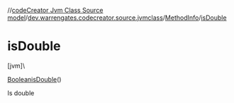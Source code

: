 //[codeCreator Jvm Class Source model](../../../index.md)/[dev.warrengates.codecreator.source.jvmclass](../index.md)/[MethodInfo](index.md)/[isDouble](is-double.md)

# isDouble

[jvm]\

[Boolean](https://docs.oracle.com/javase/8/docs/api/java/lang/Boolean.html)[isDouble](is-double.md)()

Is double
